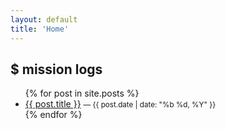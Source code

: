 ```yaml
---
layout: default
title: 'Home'
---
```


<h2>$ mission logs <span class="cursor"></span></h2>

<ul class="post-list">
  {% for post in site.posts %}
    <li>
      <a href="{{ post.url | relative_url }}">{{ post.title }}</a>
      <small> — {{ post.date | date: "%b %d, %Y" }}</small>
    </li>
  {% endfor %}
</ul>
